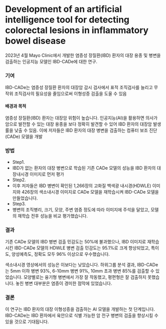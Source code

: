 # Development of an artificial intelligence tool for detecting colorectal lesions in inflammatory bowel disease 
 
2023년 4월 Mayo Clinic에서 개발한 염증성 장질환(IBD) 환자의 대장 용종 및 병변을 검출하는 인공지능 모델인 IBD-CADe에 대한 연구.  

### 기여
IBD-CADe는 염증성 장질환 환자의 대장암 감시 검사에서 표적 조직검사를 늘리고 무작위 조직검사의 필요성을 줄임으로써 이형성증 검출을 도울 수 있음

#### 배경과 목적
염증성 장질환(IBD) 환자는 대장암 위험이 높습니다. 인공지능(AI)을 활용하면 의사가 암으로 발전할 수 있는 대장 용종을 보다 정확히 발견할 수 있어 IBD 환자의 대장암 발생률을 낮출 수 있음. 이에 저자들은 IBD 환자의 대장 병변을 검출하는 컴퓨터 보조 진단(CADe) 모델을 개발

### 방법 
- Step1. 
- IBD가 없는 환자의 대장 병변으로 학습된 기존 CADe 모델의 성능을 IBD 환자의 대장내시경 이미지로 먼저 평가
- Step2.
- 이후 저자들은 IBD 병변이 확인된 1,266장의 고화질 백색광 내시경(HDWLE) 이미지와 426장의 색소내시경 이미지로 CADe 모델을 재학습시켜 IBD-CADe 모델을 만들었습니다. 
- Step3. 
- 병변의 조직병리, 크기, 모양, 주변 염증 정도에 따라 이미지에 주석을 달았고, 모델의 재학습 전후 성능을 비교 평가했습니다. 

### 결과 
기존 CADe 모델의 IBD 병변 검출 민감도는 50%에 불과했으나, IBD 이미지로 재학습시킨 IBD-CADe 모델의 HDWLE 병변 검출 민감도는 95.1%로 크게 향상되었고, 특이도, 양성예측도, 정확도 모두 96% 이상으로 우수했습니다. 

색소내시경 영상에서의 성능은 이보다는 낮았습니다. 하위그룹 분석 결과, IBD-CADe는 5mm 이하 병변 93%, 6-10mm 병변 91%, 10mm 초과 병변 85%를 검출할 수 있었습니다. 모양별로는 융기형 병변에서 가장 잘 작동했고, 평편형은 잘 검출하지 못했습니다. 놓친 병변 대부분은 염증이 경미한 점막에 있었습니다. 

### 결론 
이 연구는 IBD 환자의 대장 이형성증을 검출하는 AI 모델을 개발하는 첫 단계입니다. IBD-CADe는 IBD 환자에서 육안으로 식별 가능한 암 전구 병변의 검출을 향상시킬 수 있을 것으로 기대됩니다.

